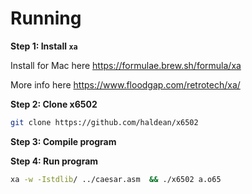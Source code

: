 # Running

**Step 1: Install `xa`**

Install for Mac here https://formulae.brew.sh/formula/xa

More info here https://www.floodgap.com/retrotech/xa/

**Step 2: Clone x6502**

```sh
git clone https://github.com/haldean/x6502
```

**Step 3: Compile program**

**Step 4: Run program**

```sh
xa -w -Istdlib/ ../caesar.asm  && ./x6502 a.o65
```
